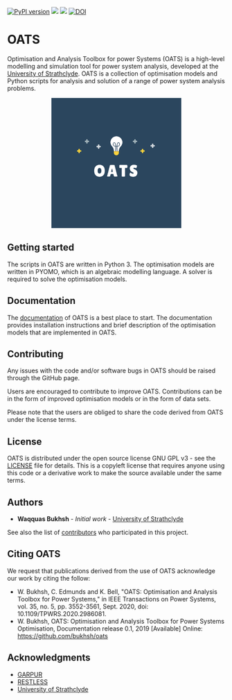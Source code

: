 [![PyPI version](https://badge.fury.io/py/oatspower.svg)](https://badge.fury.io/py/oatspower)
![](https://img.shields.io/badge/License-GNU%20General%20Public%20License%20v3.0-yellow)
![](https://img.shields.io/badge/Python-2.7.x%20%7C%203.x-red)
[![DOI](https://zenodo.org/badge/DOI/10.5281/zenodo.3629418.svg)](https://doi.org/10.5281/zenodo.3629418)


# OATS

Optimisation and Analysis Toolbox for power Systems (OATS) is a high-level modelling and simulation tool for power system analysis, developed at the [University of Strathclyde](https://www.strath.ac.uk/engineering/electronicelectricalengineering/). OATS is a collection of optimisation models and Python scripts for analysis and solution of a range of power system analysis problems.
<p align="center">
  <img  height="300" src="https://raw.githubusercontent.com/bukhsh/oats/master/logo.png">
</p>

## Getting started
The scripts in OATS are written in Python 3. The optimisation models are written in PYOMO, which is an algebraic modelling language. A solver is required to solve the optimisation models.

## Documentation
The [documentation](https://oats.readthedocs.io) of OATS is a best place to start. The documentation provides installation instructions and brief description of the optimisation models that are implemented in OATS.

## Contributing
Any issues with the code and/or software bugs in OATS should be raised through the GitHub page.

Users are encouraged to contribute to improve OATS. Contributions can be in the form of improved optimisation models or in the form of data sets.

Please note that the users are obliged to share the code derived from OATS under the license terms.

## License

OATS is distributed under the open source license GNU GPL v3 - see the [LICENSE](LICENSE.md) file for details. This is a copyleft license that requires anyone using this code or a derivative work to make the source available under the same terms.

## Authors
* **Waqquas Bukhsh** - *Initial work* - [University of Strathclyde](https://github.com/bukhsh/)

See also the list of [contributors](https://github.com/bukhsh/oats/contributors) who participated in this project.

## Citing OATS

We request that publications derived from the use of OATS acknowledge our work by citing the follow:


* W. Bukhsh, C. Edmunds and K. Bell, "OATS: Optimisation and Analysis Toolbox for Power Systems," in IEEE Transactions on Power Systems, vol. 35, no. 5, pp. 3552-3561, Sept. 2020, doi: 10.1109/TPWRS.2020.2986081.
* W. Bukhsh, OATS: Optimisation and Analysis Toolbox for Power Systems Optimisation, Documentation release 0.1, 2019 \[Available\] Online: https://github.com/bukhsh/oats

## Acknowledgments

* [GARPUR](https://www.sintef.no/projectweb/garpur)
* [RESTLESS](http://gow.epsrc.ac.uk/NGBOViewGrant.aspx?GrantRef=EP/N001893/1)
* [University of Strathclyde](https://www.strath.ac.uk/)
